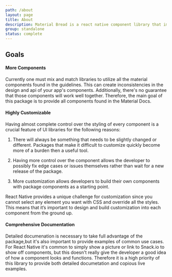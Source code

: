 ```yaml
---
path: /about
layout: page
title: About
description: Material Bread is a react native component library that implements Material Design Guidelines. It works on iOS, Android, and web browsers (using react-native-web.)
group: standalone
status: complete
---
```


## Goals

<section>

#### More Components

Currently one must mix and match libraries to utilize all the material components found in the guidelines. This can create inconsistencies in the design and api of your app's components. Additionally, there's no guarantee that those components will work well together. Therefore, the main goal of this package is to provide all components found in the Material Docs.

</section>

<section>

#### Highly Customizable

Having almost complete control over the styling of every component is a crucial feature of UI libraries for the following reasons:

1. There will always be something that needs to be slightly changed or different. Packages that make it difficult to customize quickly become more of a burden then a useful tool.

2. Having more control over the component allows the developer to possibly fix edge cases or issues themselves rather than wait for a new release of the package.

3. More customization allows developers to build their own components with package components as a starting point.

React Native provides a unique challenge for customization since you cannot select any element you want with CSS and override all the styles. This means that it’s important to design and build customization into each component from the ground up.

</section>

<section>

#### Comprehensive Documentation

Detailed documenation is necessary to take full advantage of the package,but it's also important to provide examples of common use cases. For React Native it's common to simply show a picture or link to Snack.io to show off components, but this doesn't really give the developer a good idea of how a component looks and functions. Therefore it is a high priority of this library to provide both detailed documetation and copious live examples.

</section>
